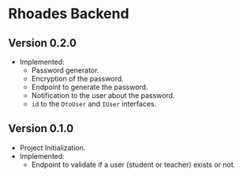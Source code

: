 # Rhoades Backend

## Version 0.2.0

- Implemented:
  - Password generator.
  - Encryption of the password.
  - Endpoint to generate the password.
  - Notification to the user about the password.
  - `id` to the `DtoUser` and `IUser` interfaces.

## Version 0.1.0

- Project Initialization.
- Implemented:
  - Endpoint to validate if a user (student or teacher) exists or not.

